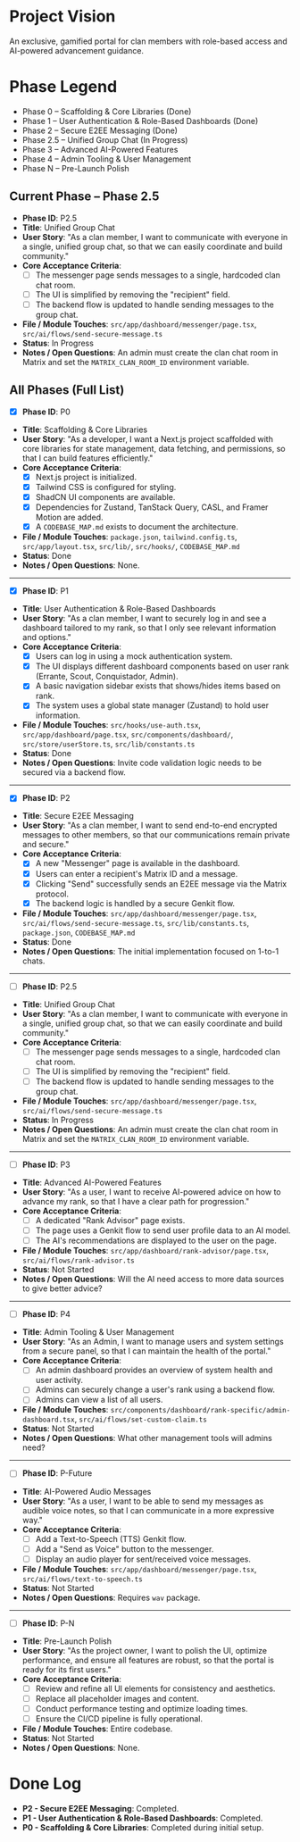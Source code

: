 # Project Vision
An exclusive, gamified portal for clan members with role-based access and AI-powered advancement guidance.

# Phase Legend
- Phase 0 – Scaffolding & Core Libraries (Done)
- Phase 1 – User Authentication & Role-Based Dashboards (Done)
- Phase 2 – Secure E2EE Messaging (Done)
- Phase 2.5 – Unified Group Chat (In Progress)
- Phase 3 – Advanced AI-Powered Features
- Phase 4 – Admin Tooling & User Management
- Phase N – Pre-Launch Polish

## Current Phase – Phase 2.5
- **Phase ID**: P2.5
- **Title**: Unified Group Chat
- **User Story**: "As a clan member, I want to communicate with everyone in a single, unified group chat, so that we can easily coordinate and build community."
- **Core Acceptance Criteria**:
  - [ ] The messenger page sends messages to a single, hardcoded clan chat room.
  - [ ] The UI is simplified by removing the "recipient" field.
  - [ ] The backend flow is updated to handle sending messages to the group chat.
- **File / Module Touches**: `src/app/dashboard/messenger/page.tsx`, `src/ai/flows/send-secure-message.ts`
- **Status**: In Progress
- **Notes / Open Questions**: An admin must create the clan chat room in Matrix and set the `MATRIX_CLAN_ROOM_ID` environment variable.

## All Phases (Full List)

- [x] **Phase ID**: P0
- **Title**: Scaffolding & Core Libraries
- **User Story**: "As a developer, I want a Next.js project scaffolded with core libraries for state management, data fetching, and permissions, so that I can build features efficiently."
- **Core Acceptance Criteria**:
  - [x] Next.js project is initialized.
  - [x] Tailwind CSS is configured for styling.
  - [x] ShadCN UI components are available.
  - [x] Dependencies for Zustand, TanStack Query, CASL, and Framer Motion are added.
  - [x] A `CODEBASE_MAP.md` exists to document the architecture.
- **File / Module Touches**: `package.json`, `tailwind.config.ts`, `src/app/layout.tsx`, `src/lib/`, `src/hooks/`, `CODEBASE_MAP.md`
- **Status**: Done
- **Notes / Open Questions**: None.

---

- [x] **Phase ID**: P1
- **Title**: User Authentication & Role-Based Dashboards
- **User Story**: "As a clan member, I want to securely log in and see a dashboard tailored to my rank, so that I only see relevant information and options."
- **Core Acceptance Criteria**:
  - [x] Users can log in using a mock authentication system.
  - [x] The UI displays different dashboard components based on user rank (Errante, Scout, Conquistador, Admin).
  - [x] A basic navigation sidebar exists that shows/hides items based on rank.
  - [x] The system uses a global state manager (Zustand) to hold user information.
- **File / Module Touches**: `src/hooks/use-auth.tsx`, `src/app/dashboard/page.tsx`, `src/components/dashboard/`, `src/store/userStore.ts`, `src/lib/constants.ts`
- **Status**: Done
- **Notes / Open Questions**: Invite code validation logic needs to be secured via a backend flow.

---

- [x] **Phase ID**: P2
- **Title**: Secure E2EE Messaging
- **User Story**: "As a clan member, I want to send end-to-end encrypted messages to other members, so that our communications remain private and secure."
- **Core Acceptance Criteria**:
  - [x] A new "Messenger" page is available in the dashboard.
  - [x] Users can enter a recipient's Matrix ID and a message.
  - [x] Clicking "Send" successfully sends an E2EE message via the Matrix protocol.
  - [x] The backend logic is handled by a secure Genkit flow.
- **File / Module Touches**: `src/app/dashboard/messenger/page.tsx`, `src/ai/flows/send-secure-message.ts`, `src/lib/constants.ts`, `package.json`, `CODEBASE_MAP.md`
- **Status**: Done
- **Notes / Open Questions**: The initial implementation focused on 1-to-1 chats.

---

- [ ] **Phase ID**: P2.5
- **Title**: Unified Group Chat
- **User Story**: "As a clan member, I want to communicate with everyone in a single, unified group chat, so that we can easily coordinate and build community."
- **Core Acceptance Criteria**:
  - [ ] The messenger page sends messages to a single, hardcoded clan chat room.
  - [ ] The UI is simplified by removing the "recipient" field.
  - [ ] The backend flow is updated to handle sending messages to the group chat.
- **File / Module Touches**: `src/app/dashboard/messenger/page.tsx`, `src/ai/flows/send-secure-message.ts`
- **Status**: In Progress
- **Notes / Open Questions**: An admin must create the clan chat room in Matrix and set the `MATRIX_CLAN_ROOM_ID` environment variable.

---

- [ ] **Phase ID**: P3
- **Title**: Advanced AI-Powered Features
- **User Story**: "As a user, I want to receive AI-powered advice on how to advance my rank, so that I have a clear path for progression."
- **Core Acceptance Criteria**:
  - [ ] A dedicated "Rank Advisor" page exists.
  - [ ] The page uses a Genkit flow to send user profile data to an AI model.
  - [ ] The AI's recommendations are displayed to the user on the page.
- **File / Module Touches**: `src/app/dashboard/rank-advisor/page.tsx`, `src/ai/flows/rank-advisor.ts`
- **Status**: Not Started
- **Notes / Open Questions**: Will the AI need access to more data sources to give better advice?

---

- [ ] **Phase ID**: P4
- **Title**: Admin Tooling & User Management
- **User Story**: "As an Admin, I want to manage users and system settings from a secure panel, so that I can maintain the health of the portal."
- **Core Acceptance Criteria**:
  - [ ] An admin dashboard provides an overview of system health and user activity.
  - [ ] Admins can securely change a user's rank using a backend flow.
  - [ ] Admins can view a list of all users.
- **File / Module Touches**: `src/components/dashboard/rank-specific/admin-dashboard.tsx`, `src/ai/flows/set-custom-claim.ts`
- **Status**: Not Started
- **Notes / Open Questions**: What other management tools will admins need?

---

- [ ] **Phase ID**: P-Future
- **Title**: AI-Powered Audio Messages
- **User Story**: "As a user, I want to be able to send my messages as audible voice notes, so that I can communicate in a more expressive way."
- **Core Acceptance Criteria**:
  - [ ] Add a Text-to-Speech (TTS) Genkit flow.
  - [ ] Add a "Send as Voice" button to the messenger.
  - [ ] Display an audio player for sent/received voice messages.
- **File / Module Touches**: `src/app/dashboard/messenger/page.tsx`, `src/ai/flows/text-to-speech.ts`
- **Status**: Not Started
- **Notes / Open Questions**: Requires `wav` package.

---

- [ ] **Phase ID**: P-N
- **Title**: Pre-Launch Polish
- **User Story**: "As the project owner, I want to polish the UI, optimize performance, and ensure all features are robust, so that the portal is ready for its first users."
- **Core Acceptance Criteria**:
  - [ ] Review and refine all UI elements for consistency and aesthetics.
  - [ ] Replace all placeholder images and content.
  - [ ] Conduct performance testing and optimize loading times.
  - [ ] Ensure the CI/CD pipeline is fully operational.
- **File / Module Touches**: Entire codebase.
- **Status**: Not Started
- **Notes / Open Questions**: None.

# Done Log
- **P2 - Secure E2EE Messaging**: Completed.
- **P1 - User Authentication & Role-Based Dashboards**: Completed.
- **P0 - Scaffolding & Core Libraries**: Completed during initial setup.
